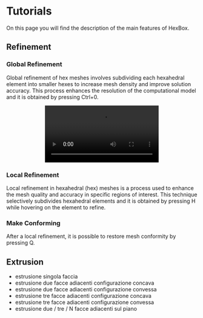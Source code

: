 # Tutorials

On this page you will find the description of the main features of HexBox.

## Refinement


### Global Refinement
Global refinement of hex meshes involves subdividing each hexahedral element into 
smaller hexes to increase mesh density and improve solution accuracy. This process enhances the resolution of the computational
model and it is obtained by pressing Ctrl+0.
<div align="center">
  <video src="https://github.com/pusceddusimone/HexBox/assets/92328763/28b8cb7e-ed45-4d71-a3eb-199b7b306ce3"/>
</div>

### Local Refinement
Local refinement in hexahedral (hex) meshes is a process used to enhance
the mesh quality and accuracy in specific regions of interest. This technique
selectively subdivides hexahedral elements and it is obtained by pressing H
while hovering on the element to refine.

### Make Conforming
After a local refinement, it is possible to restore mesh conformity by pressing Q.


## Extrusion

- estrusione singola faccia
- estrusione due facce adiacenti configurazione concava
- estrusione due facce adiacenti configurazione convessa
- estrusione tre facce adiacenti configurazione concava
- estrusione tre facce adiacenti configurazione convessa
- estrusione due / tre / N facce adiacenti sul piano
